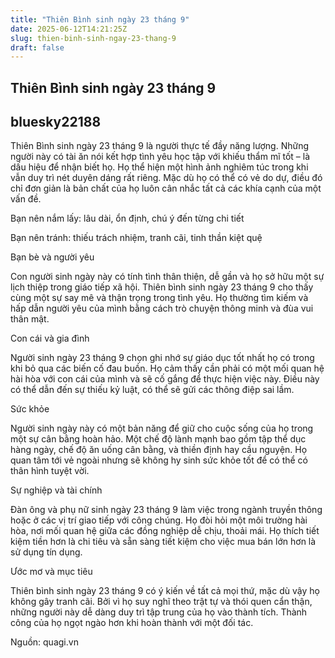 ```yaml
---
title: "Thiên Bình sinh ngày 23 tháng 9"
date: 2025-06-12T14:21:25Z
slug: thien-binh-sinh-ngay-23-thang-9
draft: false
---
```


## Thiên Bình sinh ngày 23 tháng 9

## bluesky22188

Thiên Bình sinh ngày 23 tháng 9 là người thực tế đầy năng lượng. Những người này có tài ăn nói kết hợp tình yêu học tập với khiếu thẩm mĩ tốt – là dấu hiệu để nhận biết họ. Họ thể hiện một hình ảnh nghiêm túc trong khi vẫn duy trì nét duyên dáng rất riêng. Mặc dù họ có thể có vẻ do dự, điều đó chỉ đơn giản là bản chất của họ luôn cân nhắc tất cả các khía cạnh của một vấn đề.

Bạn nên nắm lấy: lâu dài, ổn định, chú ý đến từng chi tiết

Bạn nên tránh: thiếu trách nhiệm, tranh cãi, tinh thần kiệt quệ

Bạn bè và người yêu

Con người sinh ngày này có tính tình thân thiện, dễ gần và họ sở hữu một sự lịch thiệp trong giáo tiếp xã hội. Thiên bình sinh ngày 23 tháng 9 cho thấy cùng một sự say mê và thận trọng trong tình yêu. Họ thường tìm kiếm và hấp dẫn người yêu của mình bằng cách trò chuyện thông minh và đùa vui thân mật.

Con cái và gia đình

Người sinh ngày 23 tháng 9 chọn ghi nhớ sự giáo dục tốt nhất họ có trong khi bỏ qua các biến cố đau buồn. Họ cảm thấy cần phải có một mối quan hệ hài hòa với con cái của mình và sẽ cố gắng để thực hiện việc này. Điều này có thể dẫn đến sự thiếu kỷ luật, có thể sẽ gửi các thông điệp sai lầm.

Sức khỏe

Người sinh ngày này có một bản năng để giữ cho cuộc sống của họ trong một sự cân bằng hoàn hảo. Một chế độ lành mạnh bao gồm tập thể dục hàng ngày, chế độ ăn uống cân bằng, và thiền định hay cầu nguyện. Họ quan tâm tới vẻ ngoài nhưng sẽ không hy sinh sức khỏe tốt để có thể có thân hình tuyệt vời.

Sự nghiệp và tài chính

Đàn ông và phụ nữ sinh ngày 23 tháng 9 làm việc trong ngành truyền thông hoặc ở các vị trí giao tiếp với công chúng. Họ đòi hỏi một môi trường hài hòa, nơi mối quan hệ giữa các đồng nghiệp dễ chịu, thoải mái. Họ thích tiết kiệm tiền hơn là chi tiêu và sẵn sàng tiết kiệm cho việc mua bán lớn hơn là sử dụng tín dụng.

Ước mơ và mục tiêu

Thiên bình sinh ngày 23 tháng 9 có ý kiến về tất cả mọi thứ, mặc dù vậy họ không gây tranh cãi. Bởi vì họ suy nghĩ theo trật tự và thói quen cẩn thận, những người này dễ dàng duy trì tập trung của họ vào thành tích. Thành công của họ ngọt ngào hơn khi hoàn thành với một đối tác.
 
Nguồn: quagi.vn